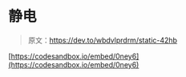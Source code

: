 # 静电

> 原文：<https://dev.to/wbdvlprdrm/static-42hb>

[https://codesandbox.io/embed/0ney6](https://codesandbox.io/embed/0ney6)